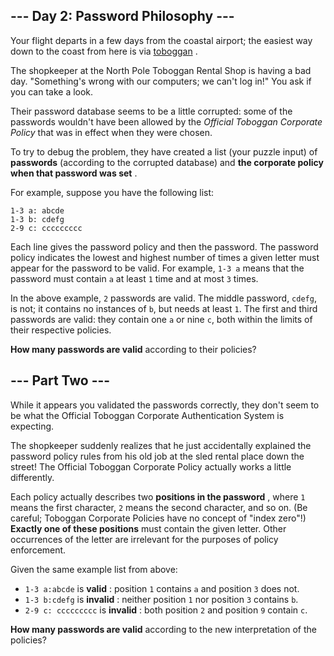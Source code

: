 ## --- Day 2: Password Philosophy ---
Your flight departs in a few days from the coastal airport; the easiest way down to the coast from here is via  [toboggan](https://en.wikipedia.org/wiki/Toboggan) .

The shopkeeper at the North Pole Toboggan Rental Shop is having a bad day. "Something's wrong with our computers; we can't log in!" You ask if you can take a look.

Their password database seems to be a little corrupted: some of the passwords wouldn't have been allowed by the  *Official Toboggan Corporate Policy*  that was in effect when they were chosen.

To try to debug the problem, they have created a list (your puzzle input) of  **passwords**  (according to the corrupted database) and  **the corporate policy when that password was set** .

For example, suppose you have the following list:

```
1-3 a: abcde
1-3 b: cdefg
2-9 c: ccccccccc
```
Each line gives the password policy and then the password. The password policy indicates the lowest and highest number of times a given letter must appear for the password to be valid. For example, `1-3 a` means that the password must contain `a` at least `1` time and at most `3` times.

In the above example, `2` passwords are valid. The middle password, `cdefg`, is not; it contains no instances of `b`, but needs at least `1`. The first and third passwords are valid: they contain one `a` or nine `c`, both within the limits of their respective policies.

 **How many passwords are valid**  according to their policies?

## --- Part Two ---
While it appears you validated the passwords correctly, they don't seem to be what the Official Toboggan Corporate Authentication System is expecting.

The shopkeeper suddenly realizes that he just accidentally explained the password policy rules from his old job at the sled rental place down the street! The Official Toboggan Corporate Policy actually works a little differently.

Each policy actually describes two  **positions in the password** , where `1` means the first character, `2` means the second character, and so on. (Be careful; Toboggan Corporate Policies have no concept of "index zero"!)  **Exactly one of these positions**  must contain the given letter. Other occurrences of the letter are irrelevant for the purposes of policy enforcement.

Given the same example list from above:


- `1-3 a:abcde` is  **valid** : position `1` contains `a` and position `3` does not.
- `1-3 b:cdefg` is  **invalid** : neither position `1` nor position `3` contains `b`.
- `2-9 c: ccccccccc` is  **invalid** : both position `2` and position `9` contain `c`.

 **How many passwords are valid**  according to the new interpretation of the policies?

